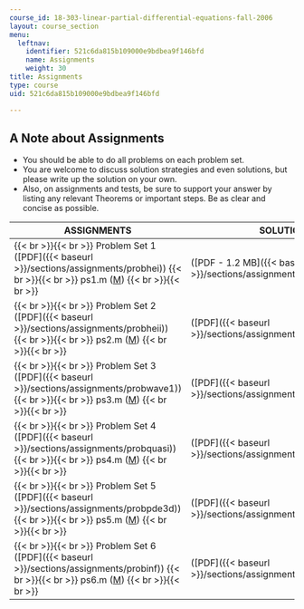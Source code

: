 ```yaml
---
course_id: 18-303-linear-partial-differential-equations-fall-2006
layout: course_section
menu:
  leftnav:
    identifier: 521c6da815b109000e9bdbea9f146bfd
    name: Assignments
    weight: 30
title: Assignments
type: course
uid: 521c6da815b109000e9bdbea9f146bfd

---
```


A Note about Assignments
------------------------

*   You should be able to do all problems on each problem set.
*   You are welcome to discuss solution strategies and even solutions, but please write up the solution on your own.
*   Also, on assignments and tests, be sure to support your answer by listing any relevant Theorems or important steps. Be as clear and concise as possible.

| ASSIGNMENTS | SOLUTIONS |
| --- | --- |
|  {{< br >}}{{< br >}} Problem Set 1 ([PDF]({{< baseurl >}}/sections/assignments/probhei)) {{< br >}}{{< br >}} ps1.m ([M](/courses/mathematics/18-303-linear-partial-differential-equations-fall-2006/assignments/ps1.m)) {{< br >}}{{< br >}}  | ([PDF - 1.2 MB]({{< baseurl >}}/sections/assignments/probheisolns)) |
|  {{< br >}}{{< br >}} Problem Set 2 ([PDF]({{< baseurl >}}/sections/assignments/probheii)) {{< br >}}{{< br >}} ps2.m ([M](/courses/mathematics/18-303-linear-partial-differential-equations-fall-2006/assignments/ps2.m)) {{< br >}}{{< br >}}  | ([PDF]({{< baseurl >}}/sections/assignments/probheiisolns)) |
|  {{< br >}}{{< br >}} Problem Set 3 ([PDF]({{< baseurl >}}/sections/assignments/probwave1)) {{< br >}}{{< br >}} ps3.m ([M](/courses/mathematics/18-303-linear-partial-differential-equations-fall-2006/assignments/ps3.m)) {{< br >}}{{< br >}}  | ([PDF]({{< baseurl >}}/sections/assignments/probwave1solns)) |
|  {{< br >}}{{< br >}} Problem Set 4 ([PDF]({{< baseurl >}}/sections/assignments/probquasi)) {{< br >}}{{< br >}} ps4.m ([M](/courses/mathematics/18-303-linear-partial-differential-equations-fall-2006/assignments/ps4.m)) {{< br >}}{{< br >}}  | ([PDF]({{< baseurl >}}/sections/assignments/probquasisolns)) |
|  {{< br >}}{{< br >}} Problem Set 5 ([PDF]({{< baseurl >}}/sections/assignments/probpde3d)) {{< br >}}{{< br >}} ps5.m ([M](/courses/mathematics/18-303-linear-partial-differential-equations-fall-2006/assignments/ps5.m)) {{< br >}}{{< br >}}  | ([PDF]({{< baseurl >}}/sections/assignments/probpde3dsolns)) |
|  {{< br >}}{{< br >}} Problem Set 6 ([PDF]({{< baseurl >}}/sections/assignments/probinf)) {{< br >}}{{< br >}} ps6.m ([M](/courses/mathematics/18-303-linear-partial-differential-equations-fall-2006/assignments/ps6.m)) {{< br >}}{{< br >}}  | ([PDF]({{< baseurl >}}/sections/assignments/probinfsolns))